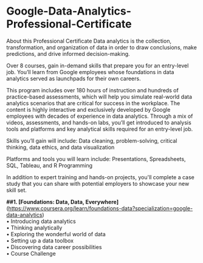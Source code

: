 # Google-Data-Analytics-Professional-Certificate

About this Professional Certificate
Data analytics is the collection, transformation, and organization of data in order to draw conclusions, make predictions, and drive informed decision-making.

Over 8 courses, gain in-demand skills that prepare you for an entry-level job. You’ll learn from Google employees whose foundations in data analytics served as launchpads for their own careers.

This program includes over 180 hours of instruction and hundreds of practice-based assessments, which will help you simulate real-world data analytics scenarios that are critical for success in the workplace. The content is highly interactive and exclusively developed by Google employees with decades of experience in data analytics. Through a mix of videos, assessments, and hands-on labs, you’ll get introduced to analysis tools and platforms and key analytical skills required for an entry-level job.

Skills you’ll gain will include: Data cleaning, problem-solving, critical thinking, data ethics, and data visualization

Platforms and tools you will learn include: Presentations, Spreadsheets, SQL, Tableau, and R Programming

In addition to expert training and hands-on projects, you'll complete a case study that you can share with potential employers to showcase your new skill set.

**##1. [Foundations: Data, Data, Everywhere]**(https://www.coursera.org/learn/foundations-data?specialization=google-data-analytics)<br>
    •	Introducing data analytics<br>
    •	Thinking analytically<br>
    •	Exploring the wonderful world of data<br>
    •	Setting up a data toolbox<br>
    •	Discovering data career possibilities<br>
    •	Course Challenge<br>

